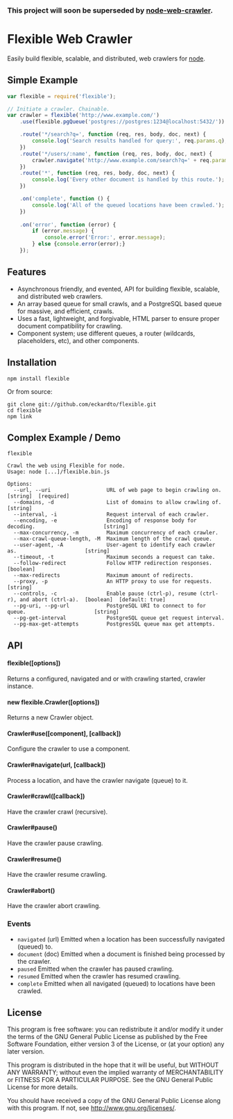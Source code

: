 ### This project will soon be superseded by [node-web-crawler](https://github.com/eckardto/node-web-crawler).

Flexible Web Crawler
====================

Easily build flexible, scalable, and distributed, web crawlers for [node](http://nodejs.org).

## Simple Example

```javascript
var flexible = require('flexible');

// Initiate a crawler. Chainable.
var crawler = flexible('http://www.example.com/')
    .use(flexible.pgQueue('postgres://postgres:1234@localhost:5432/'))

    .route('*/search?q=', function (req, res, body, doc, next) {
        console.log('Search results handled for query:', req.params.q);
    })
    .route('*/users/:name', function (req, res, body, doc, next) {
        crawler.navigate('http://www.example.com/search?q=' + req.params.name);
    })
    .route('*', function (req, res, body, doc, next) {
        console.log('Every other document is handled by this route.');
    })

    .on('complete', function () {
        console.log('All of the queued locations have been crawled.');
    })
    
    .on('error', function (error) {
        if (error.message) {
            console.error('Error:', error.message);
        } else {console.error(error);}
    });

```
## Features
* Asynchronous friendly, and evented, API for building flexible, scalable, and distributed web crawlers.
* An array based queue for small crawls, and a PostgreSQL based queue for massive, and efficient, crawls.
* Uses a fast, lightweight, and forgivable, HTML parser to ensure proper document compatibility for crawling.
* Component system; use different queues, a router (wildcards, placeholders, etc), and other components.

## Installation

```
npm install flexible
```

Or from source:

```
git clone git://github.com/eckardto/flexible.git 
cd flexible
npm link
```

## Complex Example / Demo

```
flexible 

Crawl the web using Flexible for node.
Usage: node [...]/flexible.bin.js

Options:
  --url, --uri                  URL of web page to begin crawling on.                        [string]  [required]
  --domains, -d                 List of domains to allow crawling of.                        [string]
  --interval, -i                Request interval of each crawler.                          
  --encoding, -e                Encoding of response body for decoding.                      [string]
  --max-concurrency, -m         Maximum concurrency of each crawler.                       
  --max-crawl-queue-length, -M  Maximum length of the crawl queue.                         
  --user-agent, -A              User-agent to identify each crawler as.                      [string]
  --timeout, -t                 Maximum seconds a request can take.                        
  --follow-redirect             Follow HTTP redirection responses.                           [boolean]
  --max-redirects               Maximum amount of redirects.                               
  --proxy, -p                   An HTTP proxy to use for requests.                           [string]
  --controls, -c                Enable pause (ctrl-p), resume (ctrl-r), and abort (ctrl-a).  [boolean]  [default: true]
  --pg-uri, --pg-url            PostgreSQL URI to connect to for queue.                      [string]
  --pg-get-interval             PostgreSQL queue get request interval.                     
  --pg-max-get-attempts         PostgresSQL queue max get attempts.
```

## API

#### flexible([options])
Returns a configured, navigated and or with crawling started, crawler instance.

#### new flexible.Crawler([options])
Returns a new Crawler object.

#### Crawler#use([component], [callback])
Configure the crawler to use a component.

#### Crawler#navigate(url, [callback])
Process a location, and have the crawler navigate (queue) to it.

#### Crawler#crawl([callback])
Have the crawler crawl (recursive).

#### Crawler#pause()
Have the crawler pause crawling.

#### Crawler#resume()
Have the crawler resume crawling.

#### Crawler#abort()
Have the crawler abort crawling.

### Events

* `navigated` (url)
Emitted when a location has been successfully navigated (queued) to.
* `document` (doc)
Emitted when a document is finished being processed by the crawler.
* `paused`
Emitted when the crawler has paused crawling.
* `resumed`
Emitted when the crawler has resumed crawling.
* `complete`
Emitted when all navigated (queued) to locations have been crawled.

## License
This program is free software: you can redistribute it and/or modify
it under the terms of the GNU General Public License as published by
the Free Software Foundation, either version 3 of the License, or
(at your option) any later version.

This program is distributed in the hope that it will be useful,
but WITHOUT ANY WARRANTY; without even the implied warranty of
MERCHANTABILITY or FITNESS FOR A PARTICULAR PURPOSE.  See the
GNU General Public License for more details.

You should have received a copy of the GNU General Public License
along with this program.  If not, see <http://www.gnu.org/licenses/>.
